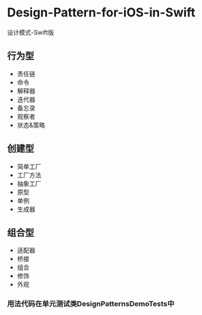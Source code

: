 # Design-Pattern-for-iOS-in-Swift
设计模式-Swift版

## 行为型
* 责任链
* 命令
* 解释器
* 迭代器
* 备忘录
* 观察者
* 状态&策略

## 创建型
* 简单工厂
* 工厂方法
* 抽象工厂
* 原型
* 单例
* 生成器

## 组合型
* 适配器
* 桥接
* 组合
* 修饰
* 外观


### 用法代码在单元测试类DesignPatternsDemoTests中
